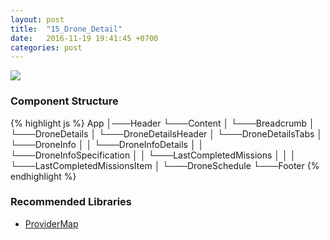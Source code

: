 ```yaml
---
layout: post
title:  "15_Drone_Detail"
date:   2016-11-19 19:41:45 +0700
categories: post
---
```


<img src="{{ site.github.url }}/images/posts/2016-11-19/15_Drone_Detail.jpg">

### Component Structure

{% highlight js %}
App
│───Header
└───Content
│   └───Breadcrumb
│   └───DroneDetails
│       └───DroneDetailsHeader
│       └───DroneDetailsTabs
│           └───DroneInfo
│           │   └───DroneInfoDetails
│           │   └───DroneInfoSpecification
│           │   └───LastCompletedMissions
│           │   │   └───LastCompletedMissionsItem
│           └───DroneSchedule
└───Footer
{% endhighlight %}

### Recommended Libraries

* [ProviderMap](https://github.com/istarkov/google-map-react)
